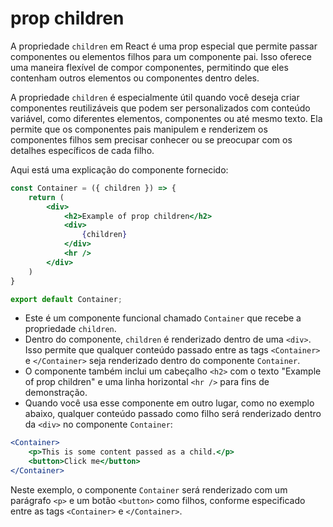 # prop children

A propriedade `children` em React é uma prop especial que permite passar componentes ou elementos filhos para um componente pai. Isso oferece uma maneira flexível de compor componentes, permitindo que eles contenham outros elementos ou componentes dentro deles. 

A propriedade `children` é especialmente útil quando você deseja criar componentes reutilizáveis que podem ser personalizados com conteúdo variável, como diferentes elementos, componentes ou até mesmo texto. Ela permite que os componentes pais manipulem e renderizem os componentes filhos sem precisar conhecer ou se preocupar com os detalhes específicos de cada filho.

Aqui está uma explicação do componente fornecido:

```jsx
const Container = ({ children }) => {
    return (
        <div>
            <h2>Example of prop children</h2>
            <div>
                {children}
            </div>
            <hr />
        </div>
    )
}

export default Container;
```

- Este é um componente funcional chamado `Container` que recebe a propriedade `children`.
- Dentro do componente, `children` é renderizado dentro de uma `<div>`. Isso permite que qualquer conteúdo passado entre as tags `<Container>` e `</Container>` seja renderizado dentro do componente `Container`.
- O componente também inclui um cabeçalho `<h2>` com o texto "Example of prop children" e uma linha horizontal `<hr />` para fins de demonstração.
- Quando você usa esse componente em outro lugar, como no exemplo abaixo, qualquer conteúdo passado como filho será renderizado dentro da `<div>` no componente `Container`:

```jsx
<Container>
    <p>This is some content passed as a child.</p>
    <button>Click me</button>
</Container>
```

Neste exemplo, o componente `Container` será renderizado com um parágrafo `<p>` e um botão `<button>` como filhos, conforme especificado entre as tags `<Container>` e `</Container>`.